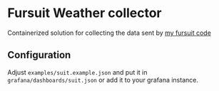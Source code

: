 # Fursuit Weather collector
Containerized solution for collecting the data sent by [my fursuit code](https://github.com/ComputerElite/fursuit)

## Configuration
Adjust `examples/suit.example.json` and put it in `grafana/dashboards/suit.json` or add it to your grafana instance. 